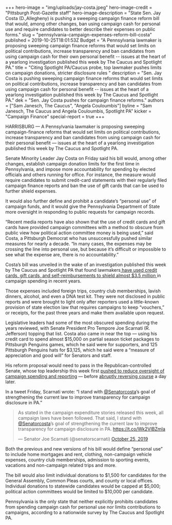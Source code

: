 +++
hero-image = "img/uploads/jay-costa.jpeg"
hero-image-credit = "Pittsburgh Post-Gazette staff"
hero-image-description = "State Sen. Jay Costa (D.,Allegheny) is pushing a sweeping campaign finance reform bill that would, among other changes, ban using campaign cash for personal use and require candidates to better describe their expenses on public forms."
slug = "pennsylvania-campaign-expenses-reform-bill-costa"
published = 2019-10-25T18:01:53Z
Budget = "A Pennsylvania lawmaker is proposing sweeping campaign finance reforms that would set limits on political contributions, increase transparency and ban candidates from using campaign cash for their own personal benefit -- issues at the heart of a yearlong investigation published this week by The Caucus and Spotlight PA."
title = "Citing Spotlight PA/Caucus probe, top lawmaker pushes limits on campaign donations, stricter disclosure rules "
description = "Sen. Jay Costa is pushing sweeping campaign finance reforms that would set limits on political contributions, increase transparency and ban candidates from using campaign cash for personal benefit -- issues at the heart of a yearlong investigation published this week by The Caucus and Spotlight PA."
dek = "Sen. Jay Costa pushes for campaign finance reforms."
authors = ["Sam Janesch, The Caucus", "Angela Couloumbis"]
byline = "Sam Janesch, The Caucus and Angela Couloumbis, Spotlight PA"
kicker = "Campaign Finance"
special-report = true
+++

HARRISBURG — A Pennsylvania lawmaker is proposing sweeping campaign-finance reforms that would set limits on political contributions, increase transparency and ban candidates from using campaign cash for their personal benefit — issues at the heart of a yearlong investigation published this week by The Caucus and Spotlight PA.

Senate Minority Leader Jay Costa on Friday said his bill would, among other changes, establish campaign donation limits for the first time in Pennsylvania, and impose more accountability for spending by elected officials and others running for office. For instance, the measure would require candidates to submit credit-card statements with their regularly filed campaign finance reports and ban the use of gift cards that can be used to further shield expenses.

It would also further define and prohibit a candidate’s “personal use” of campaign funds, and it would give the Pennsylvania Department of State more oversight in responding to public requests for campaign records.

“Recent media reports have also shown that the use of credit cards and gift cards have provided campaign committees with a method to obscure from public view how political action committee money is being used,” said Costa, a Pittsburgh Democrat who has unsuccessfully pushed similar measures for nearly a decade. “In many cases, the expenses may be crossing the line into personal use, but because it’s difficult or impossible to see what the expense are, there is no accountability.”

Costa’s bill was unveiled in the wake of an investigation published this week by The Caucus and Spotlight PA that found lawmakers<a href="https://www.inquirer.com/news/pennsylvania/spl/pa-election-campaign-spending-hidden-expenses-spotlight-pa-20191022.html" target="_blank"> have used credit cards, gift cards, and self-reimbursements to shield almost $3.5 million </a>in campaign spending in recent years.

Those expenses included foreign trips, country club memberships, lavish dinners, alcohol, and even a DNA test kit. They were not disclosed in public reports and were brought to light only after reporters used a little-known provision of state election law that requires campaigns to keep “vouchers,” or receipts, for the past three years and make them available upon request.

Legislative leaders had some of the most obscured spending during the years reviewed, with Senate President Pro Tempore Joe Scarnati (R. Jefferson) topping that list. Costa also came in near the top — using his credit card to spend almost $15,000 on partial season ticket packages to Pittsburgh Penguins games, which he said were for supporters, and 125 Pittsburgh Penguins hats for $3,125, which he said were a “measure of appreciation and good will” for Senators and staff.

His reform proposal would need to pass in the Republican-controlled Senate, whose top leadership this week first <a href="https://www.inquirer.com/news/pennsylvania/spl/pennsylvania-elections-campaign-finance-less-oversight-campaign-expenses-20191022.html" target=_blank>pushed to reduce oversight of campaign spending and reporting</a> — before <a href="https://www.inquirer.com/news/pennsylvania/spl/pennsylvania-election-campaign-expenses-spotlight-pa-20191023.html" target=_blank>abruptly reversing course</a> a day later.

In a tweet Friday, Scarnati wrote: “I stand with <a href="https://twitter.com/Senatorcosta">@Senatorcosta</a>’s goal of strengthening the current law to improve transparency for campaign disclosure in PA.”

<blockquote class="twitter-tweet"><p lang="en" dir="ltr">As stated in the campaign expenditure stories released this week, all campaign laws have been followed. That said, I stand with <a href="https://twitter.com/Senatorcosta?ref_src=twsrc%5Etfw">@Senatorcosta</a>’s goal of strengthening the current law to improve transparency for campaign disclosure in PA. <a href="https://t.co/Wk2VIBZmIa">https://t.co/Wk2VIBZmIa</a></p>&mdash; Senator Joe Scarnati (@senatorscarnati) <a href="https://twitter.com/senatorscarnati/status/1187763900701466626?ref_src=twsrc%5Etfw">October 25, 2019</a></blockquote>

<script async src="https://platform.twitter.com/widgets.js" charset="utf-8"></script>


Both the previous and new versions of his bill would define “personal use” to include home mortgages and rent, clothing, non-campaign vehicle expenses, country club memberships, admission to sporting events, vacations and non-campaign related trips and more.

The bill would also limit individual donations to  $1,500 for candidates for the General Assembly, Common Pleas courts, and county or local offices. Individual donations to statewide candidates would be capped at $5,000; political action committees would be limited to $10,000 per candidate.

Pennsylvania is the only state that neither explicitly prohibits candidates from spending campaign cash for personal use nor limits contributions to campaigns, according to a nationwide survey by The Caucus and Spotlight PA.
